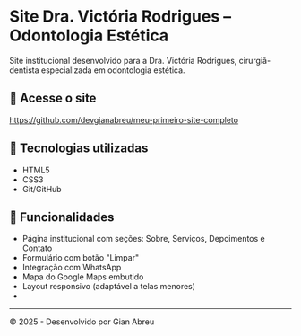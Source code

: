 # Site Dra. Victória Rodrigues – Odontologia Estética

Site institucional desenvolvido para a Dra. Victória Rodrigues, cirurgiã-dentista especializada em odontologia estética.

## 🔗 Acesse o site

https://github.com/devgianabreu/meu-primeiro-site-completo

## 🧰 Tecnologias utilizadas

- HTML5
- CSS3
- Git/GitHub

## 📄 Funcionalidades

- Página institucional com seções: Sobre, Serviços, Depoimentos e Contato
- Formulário com botão "Limpar"
- Integração com WhatsApp
- Mapa do Google Maps embutido
- Layout responsivo (adaptável a telas menores)
- 
---

© 2025 - Desenvolvido por Gian Abreu

